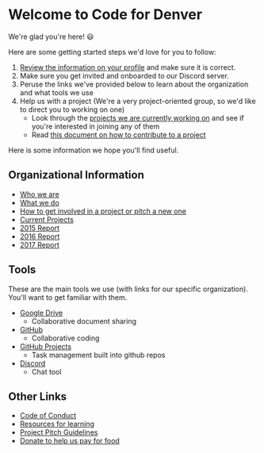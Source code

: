 # Welcome to Code for Denver

We're glad you're here! 😃

Here are some getting started steps we'd love for you to follow:
1. [Review the information on your profile](/me/edit) and make sure it is correct.
2. Make sure you get invited and onboarded to our Discord server.
3. Peruse the links we've provided below to learn about the organization and what tools we use
4. Help us with a project (We're a very project-oriented group, so we'd like to direct you to working on one)
    - Look through the [projects we are currently working on](/projects) and see if you're interested in joining any of them
    - Read [this document on how to contribute to a project](https://docs.google.com/document/d/1p3oehpGhFGLjorp6_T83BXdouPET62LqJFlOEJWEtq0)

Here is some information we hope you'll find useful.

## Organizational Information

- [Who we are](https://www.codefordenver.org/)
- [What we do](https://www.codefordenver.org/work-with-us/)
- [How to get involved in a project or pitch a new one](https://docs.google.com/document/d/1g49ygKr_BWV_4incl5ENB1vH83QEPyd4ISVypaMBlXM/edit?usp=sharing)
- [Current Projects](https://www.codefordenver.org/current-projects/)
- [2015 Report](http://archive.codefordenver.org/2015/)
- [2016 Report](http://www.codefordenver.org/2016-end-year-report/)
- [2017 Report](http://2017.codefordenver.org)

## Tools

These are the main tools we use (with links for our specific organization). You'll want to get familiar with them.

- [Google Drive](https://drive.google.com/drive/folders/0B15HLk4_JV3nWjkyOGtFUmhKZDQ?usp=sharing)
  - Collaborative document sharing
- [GitHub](https://github.com/codefordenver)
  - Collaborative coding
- [GitHub Projects](https://github.com/orgs/codefordenver/projects)
  - Task management built into github repos
- [Discord](https://discord.gg/aKVgZSN)
  - Chat tool

## Other Links

- [Code of Conduct](https://github.com/codefordenver/codeofconduct)
- [Resources for learning](https://www.codefordenver.org/category/learn/)
- [Project Pitch Guidelines](https://www.codefordenver.org/work-with-us/)
- [Donate to help us pay for food](https://secure.codeforamerica.org/page/contribute/default?brigade=Code%20for%20Denver)
